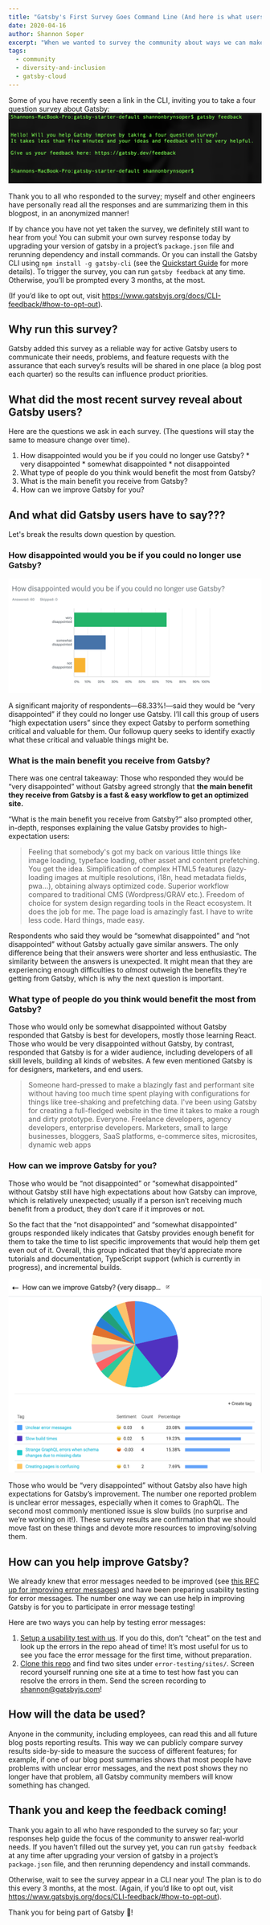 ```yaml
---
title: "Gatsby's First Survey Goes Command Line (And here is what users have to say so far)"
date: 2020-04-16
author: Shannon Soper
excerpt: "When we wanted to survey the community about ways we can make Gatsby better, the command line just felt like the right place to ask. Here's what you told us. (And if you didn't get a chance to respond, we'd still love to hear from you)."
tags:
  - community
  - diversity-and-inclusion
  - gatsby-cloud
---
```


Some of you have recently seen a link in the CLI, inviting you to take a four question survey about Gatsby:
![Invitation to take Gatsby user survey from the command line](./survey-screenshot.png)

Thank you to all who responded to the survey; myself and other engineers have personally read all the responses and are summarizing them in this blogpost, in an anonymized manner!

If by chance you have not yet taken the survey, we definitely still want to hear from you! You can submit your own survey response today by upgrading your version of gatsby in a project’s `package.json` file and rerunning dependency and install commands. Or you can install the Gatsby CLI using `npm install -g gatsby-cli` (see the [Quickstart Guide](https://www.gatsbyjs.org/docs/quick-start/) for more details). To trigger the survey, you can run `gatsby feedback` at any time. Otherwise, you’ll be prompted every 3 months, at the most.

(If you’d like to opt out, visit https://www.gatsbyjs.org/docs/CLI-feedback/#how-to-opt-out).

## Why run this survey?
Gatsby added this survey as a reliable way for active Gatsby users to communicate their needs, problems, and feature requests with the assurance that each survey’s results will be shared in one place (a blog post each quarter) so the results can influence product priorities.

## What did the most recent survey reveal about Gatsby users?
Here are the questions we ask in each survey. (The questions will stay the same to measure change over time).

   1. How disappointed would you be if you could no longer use Gatsby?
     * very disappointed
     * somewhat disappointed
     * not disappointed
   2. What type of people do you think would benefit the most from Gatsby?
   3. What is the main benefit you receive from Gatsby?
   4. How can we improve Gatsby for you?

## And what did Gatsby users have to say???
Let's break the results down question by question.

### How disappointed would you be if you could no longer use Gatsby?

![Bar graph of results from question one, how disappointed would you be if you couldn't use Gatsby anymore](./question_one.png "Bar graph question one results")

A significant majority of respondents—68.33%!—said they would be “very disappointed” if they could no longer use Gatsby. I’ll call this group of users “high expectation users” since they expect Gatsby to perform something critical and valuable for them. Our followup query seeks to identify exactly what these critical and valuable things might be.

### What is the main benefit you receive from Gatsby?

There was one central takeaway: Those who responded they would be “very disappointed” without Gatsby agreed strongly that __the main benefit they receive from Gatsby is a fast & easy workflow to get an optimized site.__

“What is the main benefit you receive from Gatsby?” also prompted other, in-depth, responses explaining the value Gatsby provides to high-expectation users:

> Feeling that somebody's got my back on various little things like image loading, typeface loading, other asset and content prefetching. You get the idea.
> Simplification of complex HTML5 features (lazy-loading images at multiple resolutions, i18n, head metadata fields, pwa...), obtaining always optimized code.
> Superior workflow compared to traditional CMS (Wordpress/GRAV etc.). Freedom of choice for system design regarding tools in the React ecosystem.
> It does the job for me. The page load is amazingly fast. I have to write less code.
> Hard things, made easy.

Respondents who said they would be “somewhat disappointed” and “not disappointed” without Gatsby actually gave similar answers. The only difference being that their answers were shorter and less enthusiastic. The similarity between the answers is unexpected. It might mean that they are experiencing enough difficulties to *almost* outweigh the benefits they’re getting from Gatsby, which is why the next question is important.

### What type of people do you think would benefit the most from Gatsby?

Those who would only be somewhat disappointed without Gatsby responded that Gatsby is best for developers, mostly those learning React. Those who would be very disappointed without Gatsby, by contrast, responded that Gatsby is for a wider audience, including developers of all skill levels, building all kinds of websites. A few even mentioned Gatsby is for designers, marketers, and end users.
> Someone hard-pressed to make a blazingly fast and performant site without having too much time spent playing with configurations for things like tree-shaking and prefetching data. I've been using Gatsby for creating a full-fledged website in the time it takes to make a rough and dirty prototype.
> Everyone. Freelance developers, agency developers, enterprise developers. Marketers, small to large businesses, bloggers, SaaS platforms, e-commerce sites, microsites, dynamic web apps


### How can we improve Gatsby for you?
Those who would be “not disappointed” or “somewhat disappointed” without Gatsby still have high expectations about how Gatsby can improve, which is relatively unexpected; usually if a person isn’t receiving much benefit from a product, they don’t care if it improves or not.

So the fact that the “not disappointed” and “somewhat disappointed” groups responded likely indicates that Gatsby provides enough benefit for them to take the time to list specific improvements that would help them get even out of it. Overall, this group indicated that they’d appreciate more tutorials and documentation, TypeScript support (which is currently in progress), and incremental builds.


![Pie chart with results requested by survey respondents](./improve_results.png "Chart showing responses to how Gatsby can improve survey question")

Those who would be “very disappointed” without Gatsby also have high expectations for Gatsby’s improvement. The number one reported problem is unclear error messages, especially when it comes to GraphQL. The second most commonly mentioned issue is slow builds (no surprise and we’re working on it!). These survey results are confirmation that we should move fast on these things and devote more resources to improving/solving them.

## How can you help improve Gatsby?

We already knew that error messages needed to be improved (see [this RFC up for improving error messages](https://github.com/gatsbyjs/rfcs/pull/37)) and have been preparing usability testing for error messages. The number one way we can use help in improving Gatsby is for you to participate in error message testing!

Here are two ways you can help by testing error messages:
  1. [Setup a usability test with us](https://calendly.com/shannon-soper/gatsby-usability). If you do this, don’t “cheat” on the test and look up the errors in the repo ahead of time! It’s most useful for us to see you face the error message for the first time, without preparation.
  2. [Clone this repo](https://github.com/gatsbyjs/error-testing) and find two sites under `error-testing/sites/`. Screen record yourself running one site at a time to test how fast you can resolve the errors in them. Send the screen recording to shannon@gatsbyjs.com!


## How will the data be used?
Anyone in the community, including employees, can read this and all future blog posts reporting results. This way we can publicly compare survey results side-by-side to measure the success of different features; for example, if one of our blog post summaries shows that most people have problems with unclear error messages, and the next post shows they no longer have that problem, all Gatsby community members will know something has changed.

## Thank you and keep the feedback coming!
Thank you again to all who have responded to the survey so far; your responses help guide the focus of the community to answer real-world needs. If you haven’t filled out the survey yet, you can run  `gatsby feedback` at any time after upgrading your version of gatsby in a project’s `package.json` file, and then rerunning dependency and install commands.

Otherwise, wait to see the survey appear in a CLI near you! The plan is to do this every 3 months, at the most. (Again, if you’d like to opt out, visit https://www.gatsbyjs.org/docs/CLI-feedback/#how-to-opt-out).

Thank you for being part of Gatsby 💜!
